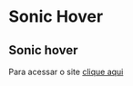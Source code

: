 # Sonic Hover
<h2>Sonic hover</h2>
<p>Para acessar o site <a href="https://viktor-ariel.github.io/sonic_hover/">clique aqui</a></p>
